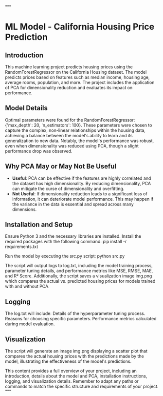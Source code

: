 """
# ML Model - California Housing Price Prediction

## Introduction
This machine learning project predicts housing prices using the RandomForestRegressor on the California Housing dataset. The model predicts prices based on features such as median income, housing age, average rooms, population, and more. The project includes the application of PCA for dimensionality reduction and evaluates its impact on performance.

## Model Details
Optimal parameters were found for the RandomForestRegressor: {'max_depth': 20, 'n_estimators': 100}. These parameters were chosen to capture the complex, non-linear relationships within the housing data, achieving a balance between the model's ability to learn and its generalization to new data. Notably, the model's performance was robust, even when dimensionality was reduced using PCA, though a slight performance drop was observed.

## Why PCA May or May Not Be Useful
- **Useful**: PCA can be effective if the features are highly correlated and the dataset has high dimensionality. By reducing dimensionality, PCA can mitigate the curse of dimensionality and overfitting.
- **Not Useful**: If dimensionality reduction leads to a significant loss of information, it can deteriorate model performance. This may happen if the variance in the data is essential and spread across many dimensions.

## Installation and Setup
Ensure Python 3 and the necessary libraries are installed. Install the required packages with the following command:
pip install -r requirements.txt

Run the model by executing the src.py script:
python src.py

The script will output logs to log.txt, including the model training process, parameter tuning details, and performance metrics like MSE, RMSE, MAE, and R² Score. Additionally, the script saves a visualization image img.png which compares the actual vs. predicted housing prices for models trained with and without PCA.

## Logging
The log.txt will include:
Details of the hyperparameter tuning process.
Reasons for choosing specific parameters.
Performance metrics calculated during model evaluation.

## Visualization
The script will generate an image img.png displaying a scatter plot that compares the actual housing prices with the predictions made by the model, illustrating the effectiveness of the model's predictions.

This content provides a full overview of your project, including an introduction, details about the model and PCA, installation instructions, logging, and visualization details. Remember to adapt any paths or commands to match the specific structure and requirements of your project.
"""
